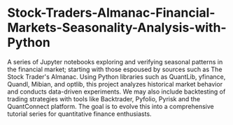 # Stock-Traders-Almanac-Financial-Markets-Seasonality-Analysis-with-Python
A series of Jupyter notebooks exploring and verifying seasonal patterns in the financial market; starting with those espoused by sources such as The Stock Trader's Almanac. Using Python libraries such as QuantLib, yfinance, Quandl, Mibian, and optlib, this project analyzes historical market behavior and conducts data-driven experiments. We may also include backtesting of trading strategies with tools like Backtrader, Pyfolio, Pyrisk and the QuantConnect platform. The goal is to evolve this into a comprehensive tutorial series for quantitative finance enthusiasts.

